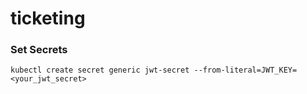 # ticketing
 
### Set Secrets
```
kubectl create secret generic jwt-secret --from-literal=JWT_KEY=<your_jwt_secret>
```